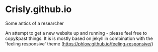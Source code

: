 # Crisly.github.io
Some antics of a researcher

An attempt to get a new website up and running - please feel free to copy&past things. It is is mostly based on jekyll in combination with the 'feeling responsive' theme (https://phlow.github.io/feeling-responsive/)

